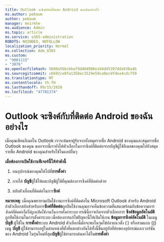 ```yaml
---
title: Outlook จะซิงค์กับที่ติดต่อ Android ของฉันอย่างไร
ms.author: pebaum
author: pebaum
manager: mnirkhe
ms.audience: Admin
ms.topic: article
ms.service: o365-administration
ROBOTS: NOINDEX, NOFOLLOW
localization_priority: Normal
ms.collection: Adm_O365
ms.custom:
- "9001115"
- "3076"
ms.openlocfilehash: 5600a56bcbbaf9d484986e1d4d45397dda936a4b
ms.sourcegitcommit: c6692ce0fa1358ec3529e59ca0ecdfdea4cdc759
ms.translationtype: MT
ms.contentlocale: th-TH
ms.lasthandoff: 09/15/2020
ms.locfileid: "47781374"
---
```

# <a name="how-does-outlook-sync-with-my-android-contacts"></a>Outlook จะซิงค์กับที่ติดต่อ Android ของฉันอย่างไร

เมื่อคุณเขียนอีเมลใน Outlook เราจะค้นหาผู้รับจากทั้งสมุดรายชื่อ Android ของคุณและสมุดรายชื่อ Outlook ของคุณ นอกจากนี้เรายังให้ตัวเลือกในการซิงค์ที่ติดต่อจากบัญชีผู้ใช้อีเมลของคุณไปยังสมุดรายชื่อ Android ของคุณสำหรับใช้ในแอปอื่นๆ 
 
**เมื่อต้องการเปิดใช้งานฟีเจอร์นี้ให้ทำดังนี้**
 
1. บนอุปกรณ์ของคุณให้ไปที่**การตั้งค่า**

2. ภายใต้ **บัญชี**ผู้ใช้ให้แตะบัญชีผู้ใช้ที่คุณต้องการซิงค์ที่ติดต่อด้วย

3. สลับตัวเลื่อนที่ติดต่อในการ**ซิงค์**
 
**หมายเหตุ**: เมื่อคุณพยายามเปิดใช้งานการซิงค์ที่ติดต่อใน Microsoft Outlook สำหรับ Android ถ้าตัวเลือกสลับสำหรับการ**ซิงค์ที่ติดต่อ**ถูกปิดใช้งานคุณอาจเห็นข้อความที่แสดงพร้อมกับข้อความการ*ซิงค์ที่ติดต่อไม่ได้ถูกเปิดใช้งานในการตั้งค่าระบบ* กรณีนี้อาจเกิดจากตัวเลือกการ **ซิงค์ข้อมูลอัตโนมัติ** ถูกปิดใช้งานในการตั้งค่าระบบ เมื่อต้องการแก้ไขปัญหานี้ให้เปิดใช้งาน  **ข้อมูลการซิงค์อัตโนมัติ** ในเมนู  **บัญชี** ผู้ใช้ใน  **การตั้งค่า**ระบบ Android ตัวเลือกนี้มักจะพบในจุดไข่ปลาแนวตั้ง (⋮) หรือสามแถบ (⫼) เมนู  **บัญชี** ผู้ใช้สามารถอยู่ในตำแหน่งที่ตั้งที่แตกต่างกันได้ทั้งนี้ขึ้นอยู่กับยี่ห้อของอุปกรณ์และเวอร์ชันของ Android ในรุ่นใหม่ที่สุด**บัญชี**ผู้ใช้สามารถค้นหาได้ใน**การตั้งค่า**